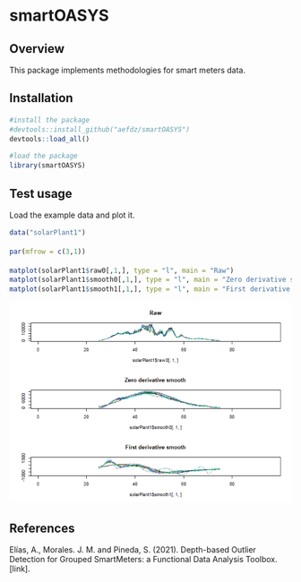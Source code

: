 # smartOASYS

## Overview

This package implements methodologies for smart meters data.

## Installation

``` r
#install the package
#devtools::install_github("aefdz/smartOASYS")
devtools::load_all()
```

``` r
#load the package
library(smartOASYS)
```

## Test usage

Load the example data and plot it.

``` r
data("solarPlant1")

par(mfrow = c(3,1))

matplot(solarPlant1$raw0[,1,], type = "l", main = "Raw")
matplot(solarPlant1$smooth0[,1,], type = "l", main = "Zero derivative smooth")
matplot(solarPlant1$smooth1[,1,], type = "l", main = "First derivative smooth")
```

![](README_files/figure-markdown_github/unnamed-chunk-3-1.png)

## References

Elías, A., Morales. J. M. and Pineda, S. (2021). Depth-based Outlier
Detection for Grouped SmartMeters: a Functional Data Analysis Toolbox.
\[link\]<link>.
